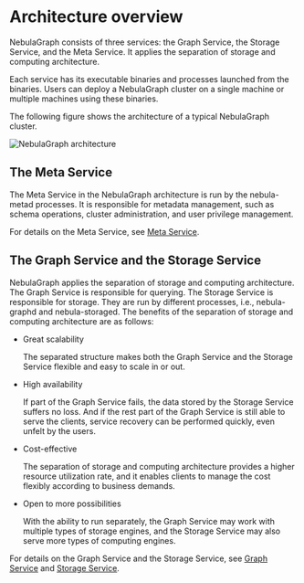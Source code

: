 # Architecture overview

NebulaGraph consists of three services: the Graph Service, the Storage Service, and the Meta Service. It applies the separation of storage and computing architecture.

Each service has its executable binaries and processes launched from the binaries. Users can deploy a NebulaGraph cluster on a single machine or multiple machines using these binaries.

The following figure shows the architecture of a typical NebulaGraph cluster.

![NebulaGraph architecture](https://docs-cdn.nebula-graph.com.cn/docs-2.0/1.introduction/2.nebula-graph-architecture/nebula-graph-architecture-1.png "NebulaGraph architecture")

## The Meta Service

The Meta Service in the NebulaGraph architecture is run by the nebula-metad processes. It is responsible for metadata management, such as schema operations, cluster administration, and user privilege management.

For details on the Meta Service, see [Meta Service](2.meta-service.md).

## The Graph Service and the Storage Service

NebulaGraph applies the separation of storage and computing architecture. The Graph Service is responsible for querying. The Storage Service is responsible for storage. They are run by different processes, i.e., nebula-graphd and nebula-storaged. The benefits of the separation of storage and computing architecture are as follows:

* Great scalability

    The separated structure makes both the Graph Service and the Storage Service flexible and easy to scale in or out.

* High availability

    If part of the Graph Service fails, the data stored by the Storage Service suffers no loss. And if the rest part of the Graph Service is still able to serve the clients, service recovery can be performed quickly, even unfelt by the users.

* Cost-effective
  
    The separation of storage and computing architecture provides a higher resource utilization rate, and it enables clients to manage the cost flexibly according to business demands.

<!--The cost savings can be more distinct if the [NebulaGraph Cloud](https://www.nebula-cloud.io/ "NebulaGraph Cloud official website") service is used.-->

* Open to more possibilities
  
    With the ability to run separately, the Graph Service may work with multiple types of storage engines, and the Storage Service may also serve more types of computing engines.

For details on the Graph Service and the Storage Service, see [Graph Service](3.graph-service.md) and [Storage Service](4.storage-service.md).
